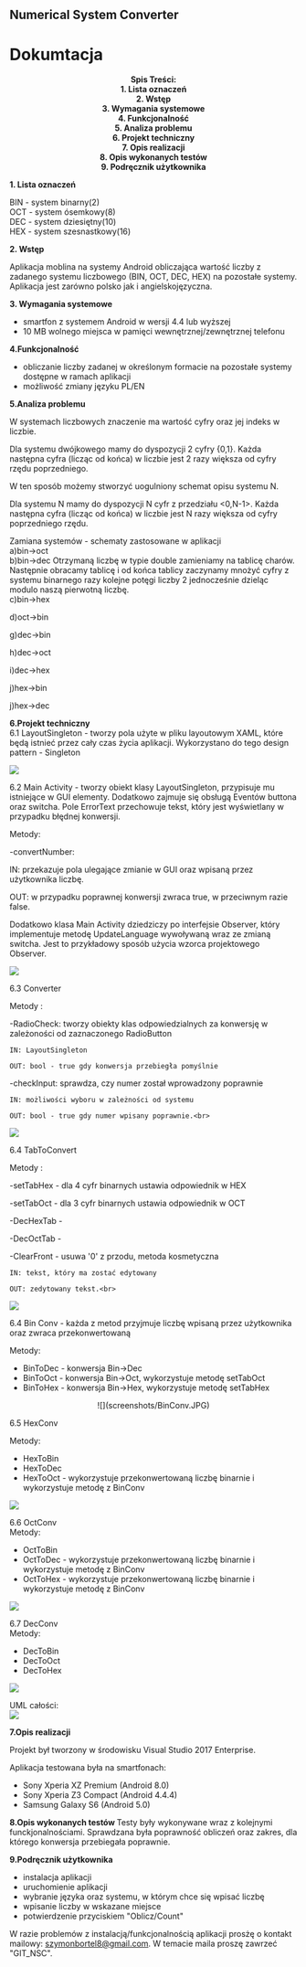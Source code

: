 ## Numerical System Converter
# Dokumtacja

<p align="center">
<b>
Spis Treści:<br>
1. Lista oznaczeń<br>
2. Wstęp<br>
3. Wymagania systemowe<br>
4. Funkcjonalność<br>
5. Analiza problemu<br>
6. Projekt techniczny <br>
7. Opis realizacji<br>
8. Opis wykonanych testów<br>
9. Podręcznik użytkownika<br>
</b></p>



<b>1. Lista oznaczeń</b>

BIN - system binarny(2)<br>
OCT - system ósemkowy(8)<br>
DEC - system dziesiętny(10)<br>
HEX - system szesnastkowy(16)<br>

<b>2. Wstęp</b>

Aplikacja moblina na systemy Android obliczająca wartość liczby z zadanego systemu liczbowego (BIN, OCT, DEC, HEX) na pozostałe systemy. Aplikacja jest zarówno polsko jak i angielskojęzyczna. 


<b>3. Wymagania systemowe</b> 
- smartfon z systemem Android w wersji 4.4 lub wyższej
- 10 MB wolnego miejsca w pamięci wewnętrznej/zewnętrznej telefonu

<b> 4.Funkcjonalność</b>

- obliczanie liczby zadanej w określonym formacie na pozostałe systemy dostępne w ramach aplikacji
- możliwość zmiany języku PL/EN

<b> 5.Analiza problemu </b>

W systemach liczbowych znaczenie ma wartość cyfry oraz jej indeks w liczbie.

Dla systemu dwójkowego mamy do dyspozycji 2 cyfry {0,1}. Każda następna cyfra (licząc od końca) w liczbie jest 2 razy większa od cyfry rzędu poprzedniego. 

W ten sposób możemy stworzyć uogulniony schemat opisu systemu N.

Dla systemu N mamy do dyspozycji N cyfr z przedziału <0,N-1>. Każda następna cyfra (licząc od końca) w liczbie jest N razy większa od cyfry poprzedniego rzędu.

Zamiana systemów - schematy zastosowane w aplikacji<br>
a)bin->oct 
<br>
b)bin->dec
 Otrzymaną liczbę w typie double zamieniamy na tablicę charów. Następnie obracamy tablicę i od końca tablicy zaczynamy mnożyć cyfry z systemu binarnego razy kolejne potęgi liczby 2 jednocześnie dzieląc modulo naszą pierwotną liczbę.
<br>
c)bin->hex

d)oct->bin

g)dec->bin

h)dec->oct

i)dec->hex

j)hex->bin

j)hex->dec

<b>6.Projekt techniczny</b><br>
6.1 LayoutSingleton - tworzy pola użyte w pliku layoutowym XAML, które będą istnieć przez cały czas życia aplikacji. Wykorzystano do tego design pattern - Singleton<br>

![](screenshots/LayoutSingleton.JPG) 


6.2 Main Activity - tworzy obiekt klasy LayoutSingleton, przypisuje mu istniejące w GUI elementy. Dodatkowo zajmuje się obsługą Eventów buttona oraz switcha. Pole ErrorText przechowuje tekst, który jest wyświetlany w przypadku błędnej konwersji.<br>

Metody:

-convertNumber: 

IN: przekazuje pola ulegające zmianie w GUI oraz wpisaną przez użytkownika liczbę. 

OUT: w przypadku poprawnej konwersji zwraca true, w przeciwnym razie false.

Dodatkowo klasa Main Activity dziedziczy po interfejsie Observer, który implementuje metodę UpdateLanguage wywoływaną wraz ze zmianą switcha. Jest to przykładowy sposób użycia wzorca projektowego Observer.<br>

![](screenshots/MainActObs.JPG)


6.3 Converter <br>

Metody : 

-RadioCheck: tworzy obiekty klas odpowiedzialnych za konwersję w zależoności od zaznaczonego RadioButton

	IN: LayoutSingleton

	OUT: bool - true gdy konwersja przebiegła pomyślnie

-checkInput: sprawdza, czy numer został wprowadzony poprawnie

	IN: możliwości wyboru w zależności od systemu

	OUT: bool - true gdy numer wpisany poprawnie.<br>
	
![](screenshots/Converter.JPG)

6.4 TabToConvert<br>

Metody :

-setTabHex - dla 4 cyfr binarnych ustawia odpowiednik w HEX

-setTabOct - dla 3 cyfr binarnych ustawia odpowiednik w OCT

-DecHexTab -

-DecOctTab -

-ClearFront - usuwa '0' z przodu, metoda kosmetyczna

	IN: tekst, który ma zostać edytowany

	OUT: zedytowany tekst.<br>
	
![](screenshots/TabToConvert.JPG)<br>

6.4 Bin Conv - każda z metod przyjmuje liczbę wpisaną przez użytkownika oraz zwraca przekonwertowaną<br>

Metody:
- BinToDec - konwersja Bin->Dec
- BinToOct - konwersja Bin->Oct, wykorzystuje metodę setTabOct
- BinToHex - konwersja Bin->Hex, wykorzystuje metodę setTabHex<br>
<p align="center">![](screenshots/BinConv.JPG)<br></p>


6.5 HexConv<br>

Metody:
- HexToBin
- HexToDec
- HexToOct - wykorzystuje przekonwertowaną liczbę binarnie i wykorzystuje metodę z BinConv

![](screenshots/HexConv.JPG)<br>


6.6 OctConv<br>
Metody:
- OctToBin
- OctToDec - wykorzystuje przekonwertowaną liczbę binarnie i wykorzystuje metodę z BinConv
- OctToHex - wykorzystuje przekonwertowaną liczbę binarnie i wykorzystuje metodę z BinConv

![](screenshots/OctConv.JPG)<br>

6.7 DecConv<br>
Metody:
- DecToBin
- DecToOct
- DecToHex

![](screenshots/DecConv.JPG)<br>


UML całości: <br>
![](screenshots/UML.JPG)<br>

<b>7.Opis realizacji</b>

Projekt był tworzony w środowisku Visual Studio 2017 Enterprise.

Aplikacja testowana była na smartfonach:
- Sony Xperia XZ Premium (Android 8.0)
- Sony Xperia Z3 Compact (Android 4.4.4)
- Samsung Galaxy S6 (Android 5.0)


<b>8.Opis wykonanych testów </b> 
Testy były wykonywane wraz z kolejnymi funckjonalnościami. Sprawdzana była poprawność obliczeń oraz zakres, dla którego konwersja przebiegała poprawnie.


<b>9.Podręcznik użytkownika </b>

- instalacja aplikacji
- uruchomienie aplikacji
- wybranie języka oraz systemu, w którym chce się wpisać liczbę
- wpisanie liczby w wskazane miejsce
- potwierdzenie przyciskiem "Oblicz/Count"

W razie problemów z instalacją/funkcjonalnością aplikacji prosżę o kontakt mailowy: szymonbortel8@gmail.com. W temacie maila proszę zawrzeć "GIT_NSC". 


